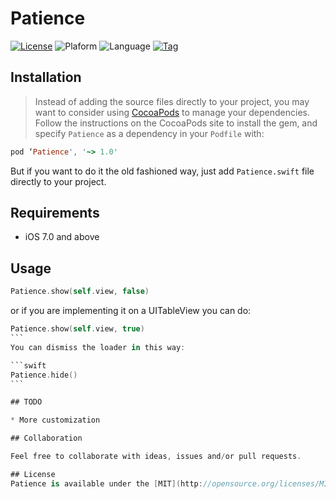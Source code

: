 Patience
=================

[![License](https://img.shields.io/github/license/rockbarato/Patience.svg)](http://opensource.org/licenses/MIT)
![Plaform](https://img.shields.io/badge/platform-iOS-2886FD.svg)
![Language](https://img.shields.io/badge/language-Swift%202-F48041.svg)
[![Tag](https://img.shields.io/github/tag/rockbarato/Patience.svg)](https://github.com/rockbarato/Patience)


## Installation

> Instead of adding the source files directly to your project, you may want to consider using [CocoaPods](http://cocoapods.org/) to manage your dependencies. Follow the instructions on the CocoaPods site to install the gem, and specify `Patience` as a dependency in your `Podfile` with:

```ruby
pod ‘Patience', '~> 1.0'
```
But if you want to do it the old fashioned way, just add `Patience.swift` file directly to your project.

## Requirements

* iOS 7.0 and above

## Usage

```swift
Patience.show(self.view, false)
```
or if you are implementing it on a UITableView you can do:

``````swift
Patience.show(self.view, true)
```
You can dismiss the loader in this way:

```swift
Patience.hide()
```

## TODO

* More customization

## Collaboration

Feel free to collaborate with ideas, issues and/or pull requests.

## License
Patience is available under the [MIT](http://opensource.org/licenses/MIT) license. See the LICENSE file for more info.